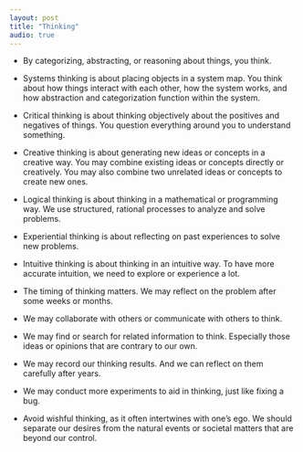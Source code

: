 ```yaml
---
layout: post
title: "Thinking"
audio: true
---
```


* By categorizing, abstracting, or reasoning about things, you think.

* Systems thinking is about placing objects in a system map. You think about how things interact with each other, how the system works, and how abstraction and categorization function within the system.

* Critical thinking is about thinking objectively about the positives and negatives of things. You question everything around you to understand something.

* Creative thinking is about generating new ideas or concepts in a creative way. You may combine existing ideas or concepts directly or creatively. You may also combine two unrelated ideas or concepts to create new ones.

* Logical thinking is about thinking in a mathematical or programming way. We use structured, rational processes to analyze and solve problems.

* Experiential thinking is about reflecting on past experiences to solve new problems.

* Intuitive thinking is about thinking in an intuitive way. To have more accurate intuition, we need to explore or experience a lot.

* The timing of thinking matters. We may reflect on the problem after some weeks or months.

* We may collaborate with others or communicate with others to think.

* We may find or search for related information to think. Especially those ideas or opinions that are contrary to our own.

* We may record our thinking results. And we can reflect on them carefully after years.

* We may conduct more experiments to aid in thinking, just like fixing a bug.

* Avoid wishful thinking, as it often intertwines with one’s ego. We should separate our desires from the natural events or societal matters that are beyond our control.

